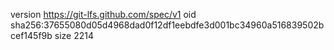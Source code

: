version https://git-lfs.github.com/spec/v1
oid sha256:37655080d05d4968dad0f12df1eebdfe3d001bc34960a516839502bcef145f9b
size 2214
